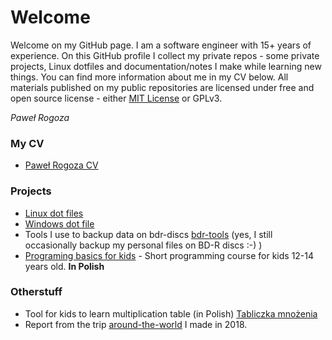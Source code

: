 # Welcome

Welcome on my GitHub page. I am a software engineer with 15+ years of experience. On this GitHub profile I collect my private repos - some private projects, Linux dotfiles and documentation/notes I make while learning new things. You can find more information about me in my CV below.
All materials published on my public repositories are licensed under free and open source license - either [MIT License](LICENSE) or GPLv3.

_Paweł Rogoza_

### My CV

 - [Paweł Rogoza CV](cv/index.html)

### Projects

 - [Linux dot files](https://github.com/progoza/LinuxDotFiles)
 - [Windows dot file](https://github.com/progoza/WinDotFiles)
 - Tools I use to backup data on bdr-discs [bdr-tools](https://github.com/progoza/bdr-tools) (yes, I still occasionally backup my personal files on BD-R discs :-) )
 - [Programing basics for kids](cs4kids/index.html) - Short programming course for kids 12-14 years old. **In Polish** 

### Otherstuff

 - Tool for kids to learn multiplication table (in Polish) [Tabliczka mnożenia](mnozenie/index.html)
 - Report from the trip [around-the-world](https://www.youtube.com/watch?v=mb5Yl3ags2o) I made in 2018.

